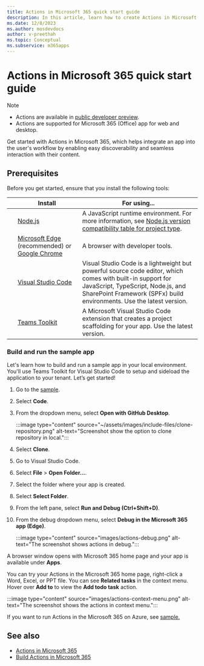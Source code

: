 ```yaml
---
title: Actions in Microsoft 365 quick start guide
description: In this article, learn how to create Actions in Microsoft 365, function of Actions and its use cases.
ms.date: 12/8/2023
ms.author: mosdevdocs
author: v-preethah
ms.topic: Conceptual
ms.subservice: m365apps
---
```

# Actions in Microsoft 365 quick start guide

> [!NOTE]
>
> * Actions are available in [public developer preview](../resources/dev-preview/developer-preview-intro.md).
> * Actions are supported for Microsoft 365 (Office) app for web and desktop.

Get started with Actions in Microsoft 365, which helps integrate an app into the user's workflow by enabling easy discoverability and seamless interaction with their content.

## Prerequisites

Before you get started, ensure that you install the following tools:

| &nbsp; | Install | For using... |
| --- | --- | --- |
| &nbsp; | [Node.js](https://nodejs.org/en/download/) | A JavaScript runtime environment. For more information, see [Node.js version compatibility table for project type](~/toolkit/build-environments.md#nodejs-version-compatibility-table-for-project-type).|
| &nbsp; | [Microsoft Edge](https://www.microsoft.com/edge) (recommended) or [Google Chrome](https://www.google.com/chrome/) | A browser with developer tools. |
| &nbsp; | [Visual Studio Code](https://code.visualstudio.com/download) | Visual Studio Code is a lightweight but powerful source code editor, which comes with built-in support for JavaScript, TypeScript, Node.js, and SharePoint Framework (SPFx) build environments. Use the latest version. |
| &nbsp; | [Teams Toolkit](../toolkit/install-Teams-Toolkit.md) | A Microsoft Visual Studio Code extension that creates a project scaffolding for your app. Use the latest version. |

### Build and run the sample app

Let's learn how to build and run a sample app in your local environment. You'll use Teams Toolkit for Visual Studio Code to setup and sideload the application to your tenant. Let’s get started!

1. Go to the [sample](https://github.com/OfficeDev/Microsoft-Teams-Samples/tree/main/samples/m365-actions-preview/nodejs).

1. Select **Code**.

1. From the dropdown menu, select **Open with GitHub Desktop**.

   :::image type="content" source="~/assets/images/include-files/clone-repository.png" alt-text="Screenshot show the option to clone repository in local.":::

1. Select **Clone**.

1. Go to Visual Studio Code.

1. Select **File** > **Open Folder...**.

1. Select the folder where your app is created.

1. Select **Select Folder**.

1. From the left pane, select **Run and Debug (Ctrl+Shift+D)**.

1. From the debug dropdown menu, select **Debug in the Microsoft 365 app (Edge)**.

   :::image type="content" source="images/actions-debug.png" alt-text="The screenshot shows actions in debug.":::

A browser window opens with Microsoft 365 home page and your app is available under **Apps**.

You can try your Actions in the Microsoft 365 home page, right-click a Word, Excel, or PPT file. You can see **Related tasks** in the context menu. Hover over **Add to** to view the **Add todo task** action.

:::image type="content" source="images/actions-context-menu.png" alt-text="The screenshot shows the actions in context menu.":::

If you want to run Actions in the Microsoft 365 on Azure, see [sample.](https://github.com/OfficeDev/Microsoft-Teams-Samples/blob/main/samples/m365-actions-preview/nodejs/README.md#optional-deploy-the-app-to-azure)

## See also

* [Actions in Microsoft 365](actions-in-m365.md)
* [Build Actions in Microsoft 365](build-actions-in-m365.md)
